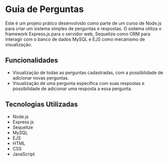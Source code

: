 # Guia de Perguntas

Este é um projeto prático desenvolvido como parte de um curso de Node.js para criar um sistema simples de perguntas e respostas. O sistema utiliza o framework Express.js para o servidor web, Sequelize como ORM para interagir com o banco de dados MySQL e EJS como mecanismo de visualização.

## Funcionalidades

- Visualização de todas as perguntas cadastradas, com a possibilidade de adicionar novas perguntas.
- Visualização de uma pergunta específica com suas respostas e possibilidade de adicionar uma resposta a essa pergunta.

## Tecnologias Utilizadas

- Node.js
- Express.js
- Sequelize
- MySQL
- EJS
- HTML
- CSS
- JavaScript
